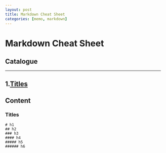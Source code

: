 ```yaml
---
layout: post
title: Markdown Cheat Sheet
categories: [memo, markdown]
---
```


# Markdown Cheat Sheet

## Catalogue
-----
1.[Titles](#titles)
-----

## Content

### Titles

```
# h1
## h2
### h3
#### h4
##### h5
###### h6
```

